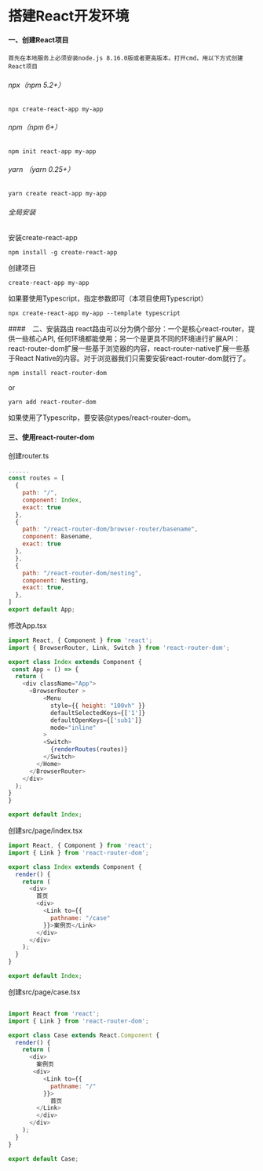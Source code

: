 # 搭建React开发环境

#### 一、创建React项目

    首先在本地服务上必须安装node.js 8.16.0版或者更高版本。打开cmd，用以下方式创建React项目

###### npx（npm 5.2+）

    npx create-react-app my-app

###### npm（npm 6+）

    npm init react-app my-app

###### yarn （yarn 0.25+）

    yarn create react-app my-app

###### 全局安装

安装create-react-app

    npm install -g create-react-app

创建项目

    create-react-app my-app

如果要使用Typescript，指定参数即可（本项目使用Typescript）

    npx create-react-app my-app --template typescript

####　二、安装路由
react路由可以分为俩个部分：一个是核心react-router，提供一些核心API, 任何环境都能使用；另一个是更具不同的环境进行扩展API：react-router-dom扩展一些基于浏览器的内容，react-router-native扩展一些基于React Native的内容。对于浏览器我们只需要安装react-router-dom就行了。
<!-- 在实例项目中，我们经常会对路由定义 -->

    npm install react-router-dom

or

    yarn add react-router-dom

如果使用了Typescritp，要安装@types/react-router-dom。

#### 三、使用react-router-dom

创建router.ts

``` JavaScript
......
const routes = [
  {
    path: "/",
    component: Index,
    exact: true
  },
  {
    path: "/react-router-dom/browser-router/basename",
    component: Basename,
    exact: true
  },
  },
  {
    path: "/react-router-dom/nesting",
    component: Nesting,
    exact: true,
  },
]
export default App;


```

修改App.tsx

``` JavaScript
import React, { Component } from 'react';
import { BrowserRouter, Link, Switch } from 'react-router-dom';

export class Index extends Component {
 const App = () => {
  return (
    <div className="App">
      <BrowserRouter >
          <Menu
            style={{ height: "100vh" }}
            defaultSelectedKeys={['1']}
            defaultOpenKeys={['sub1']}
            mode="inline"
          >
          <Switch>
            {renderRoutes(routes)}
          </Switch>
        </Home>
      </BrowserRouter>
    </div>
  );
}
}

export default Index;

```

创建src/page/index.tsx

``` JavaScript
import React, { Component } from 'react';
import { Link } from 'react-router-dom';

export class Index extends Component {
  render() {
    return (
      <div>
        首页
        <div>
          <Link to={{
            pathname: "/case"
          }}>案例页</Link>
        </div>
      </div>
    );
  }
}

export default Index;


```

创建src/page/case.tsx

``` JavaScript

import React from 'react';
import { Link } from 'react-router-dom';

export class Case extends React.Component {
  render() {
    return (
      <div>
        案例页
       <div>
          <Link to={{
            pathname: "/"
          }}>
            首页
        </Link>
        </div>
      </div>
    );
  }
}

export default Case;


```

